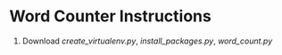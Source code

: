 # Word Counter Instructions

1. Download *create_virtualenv.py*, *install_packages.py*, *word_count.py*


